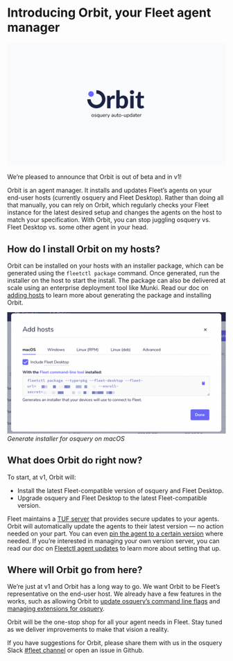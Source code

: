 # Introducing Orbit, your Fleet agent manager

![Orbit](../website/assets/images/articles/fleet-4.17.0-1-1600x900@2x.jpg)

We’re pleased to announce that Orbit is out of beta and in v1!

Orbit is an agent manager. It installs and updates Fleet’s agents on your end-user hosts (currently osquery and Fleet Desktop). Rather than doing all that manually, you can rely on Orbit, which regularly checks your Fleet instance for the latest desired setup and changes the agents on the host to match your specification. With Orbit, you can stop juggling osquery vs. Fleet Desktop vs. some other agent in your head.

## How do I install Orbit on my hosts?

Orbit can be installed on your hosts with an installer package, which can be generated using the `fleetctl package` command. Once generated, run the installer on the host to start the install. The package can also be delivered at scale using an enterprise deployment tool like Munki. Read our doc on [adding hosts](https://fleetdm.com/docs/using-fleet/adding-hosts#osquery-installer) to learn more about generating the package and installing Orbit.

![Generate installer](../website/assets/images/articles/install-osquery-and-enroll-macos-devices-into-fleet-1-454x225@2x.png)
*Generate installer for osquery on macOS*

## What does Orbit do right now?

To start, at v1, Orbit will:
* Install the latest Fleet-compatible version of osquery and Fleet Desktop.
* Upgrade osquery and Fleet Desktop to the latest Fleet-compatible version.

Fleet maintains a [TUF server](https://theupdateframework.io/) that provides secure updates to your agents. Orbit will automatically update the agents to their latest version — no action needed on your part. You can even [pin the agent to a certain version](https://github.com/fleetdm/fleet/tree/main/orbit#update-channels) where needed. If you’re interested in managing your own version server, you can read our doc on [Fleetctl agent updates](https://fleetdm.com/docs/deploying/fleetctl-agent-updates#self-managed-agent-updates) to learn more about setting that up.

## Where will Orbit go from here?

We’re just at v1 and Orbit has a long way to go. We want Orbit to be Fleet’s representative on the end-user host. We already have a few features in the works, such as allowing Orbit to [update osquery’s command line flags](https://github.com/fleetdm/fleet/issues/6851) and [managing extensions for osquery](https://github.com/fleetdm/fleet/issues/6034).

Orbit will be the one-stop shop for all your agent needs in Fleet. Stay tuned as we deliver improvements to make that vision a reality.

If you have suggestions for Orbit, please share them with us in the osquery Slack [#fleet channel](https://osquery.slack.com/join/shared_invite/zt-h29zm0gk-s2DBtGUTW4CFel0f0IjTEw#/) or open an issue in Github.


<meta name="category" value="announcements">
<meta name="authorFullName" value="Mo Zhu">
<meta name="authorGitHubUsername" value="zhumo">
<meta name="publishedOn" value="2022-08-18">
<meta name="articleTitle" value="Introducing Orbit, your Fleet agent manager">
<meta name="articleImageUrl" value="../website/assets/images/articles/fleet-4.17.0-1-1600x900@2x.jpg">
